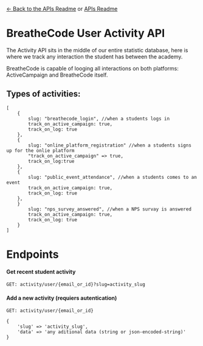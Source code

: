 [<- Back to the APIs Readme](../docs/README.md) or [APIs Readme](../README.md)

# BreatheCode User Activity API

The Activity API sits in the middle of our entire statistic database, here is where we track any interaction the student has between the academy.

BreatheCode is capable of looging all interactions on both platforms: ActiveCampaign and BreatheCode itself.

## Types of activities:

```
[
    {
        slug: "breathecode_login", //when a students logs in
        track_on_active_campaign: true,
        track_on_log: true
    },
    {
        slug: "online_platform_registration" //when a students signs up for the onlie platform
        "track_on_active_campaign" => true,
        track_on_log:true
    },
    {
        slug: "public_event_attendance", //when a students comes to an event
        track_on_active_campaign: true,
        track_on_log: true
    },
    }
        slug: "nps_survey_answered", //when a NPS survay is answered
        track_on_active_campaign: true,
        track_on_log: true
    }
]
```

# Endpoints

#### Get recent student activity
```
GET: activity/user/{email_or_id}?slug=activity_slug
```

#### Add a new activity (requiers autentication)

```
GET: activity/user/{email_or_id}

{
    'slug' => 'activity_slug',
    'data' => 'any aditional data (string or json-encoded-string)'
}
```